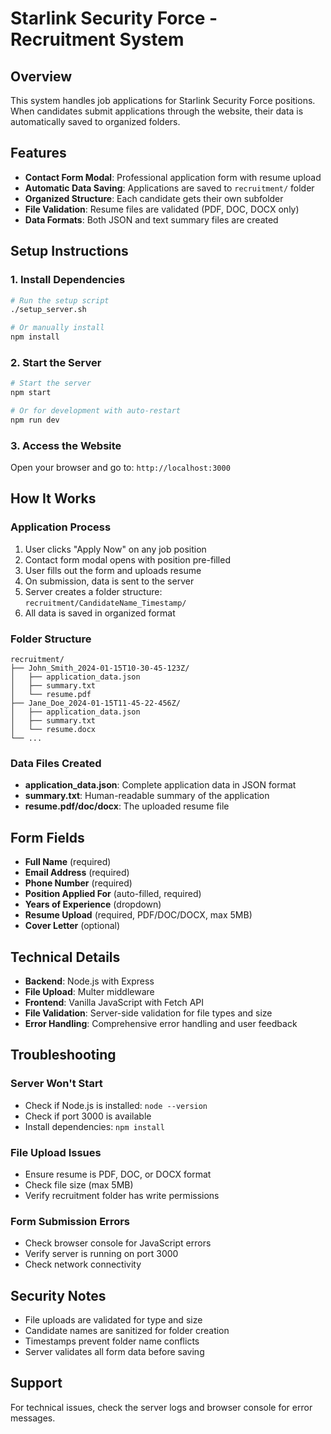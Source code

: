 # Starlink Security Force - Recruitment System

## Overview
This system handles job applications for Starlink Security Force positions. When candidates submit applications through the website, their data is automatically saved to organized folders.

## Features
- **Contact Form Modal**: Professional application form with resume upload
- **Automatic Data Saving**: Applications are saved to `recruitment/` folder
- **Organized Structure**: Each candidate gets their own subfolder
- **File Validation**: Resume files are validated (PDF, DOC, DOCX only)
- **Data Formats**: Both JSON and text summary files are created

## Setup Instructions

### 1. Install Dependencies
```bash
# Run the setup script
./setup_server.sh

# Or manually install
npm install
```

### 2. Start the Server
```bash
# Start the server
npm start

# Or for development with auto-restart
npm run dev
```

### 3. Access the Website
Open your browser and go to: `http://localhost:3000`

## How It Works

### Application Process
1. User clicks "Apply Now" on any job position
2. Contact form modal opens with position pre-filled
3. User fills out the form and uploads resume
4. On submission, data is sent to the server
5. Server creates a folder structure: `recruitment/CandidateName_Timestamp/`
6. All data is saved in organized format

### Folder Structure
```
recruitment/
├── John_Smith_2024-01-15T10-30-45-123Z/
│   ├── application_data.json
│   ├── summary.txt
│   └── resume.pdf
├── Jane_Doe_2024-01-15T11-45-22-456Z/
│   ├── application_data.json
│   ├── summary.txt
│   └── resume.docx
└── ...
```

### Data Files Created
- **application_data.json**: Complete application data in JSON format
- **summary.txt**: Human-readable summary of the application
- **resume.pdf/doc/docx**: The uploaded resume file

## Form Fields
- **Full Name** (required)
- **Email Address** (required)
- **Phone Number** (required)
- **Position Applied For** (auto-filled, required)
- **Years of Experience** (dropdown)
- **Resume Upload** (required, PDF/DOC/DOCX, max 5MB)
- **Cover Letter** (optional)

## Technical Details
- **Backend**: Node.js with Express
- **File Upload**: Multer middleware
- **Frontend**: Vanilla JavaScript with Fetch API
- **File Validation**: Server-side validation for file types and size
- **Error Handling**: Comprehensive error handling and user feedback

## Troubleshooting

### Server Won't Start
- Check if Node.js is installed: `node --version`
- Check if port 3000 is available
- Install dependencies: `npm install`

### File Upload Issues
- Ensure resume is PDF, DOC, or DOCX format
- Check file size (max 5MB)
- Verify recruitment folder has write permissions

### Form Submission Errors
- Check browser console for JavaScript errors
- Verify server is running on port 3000
- Check network connectivity

## Security Notes
- File uploads are validated for type and size
- Candidate names are sanitized for folder creation
- Timestamps prevent folder name conflicts
- Server validates all form data before saving

## Support
For technical issues, check the server logs and browser console for error messages.
